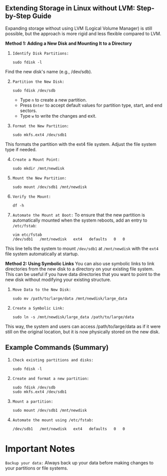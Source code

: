 ## Extending Storage in Linux without LVM: Step-by-Step Guide

Expanding storage without using LVM (Logical Volume Manager) is still possible, but the approach is more rigid and less flexible compared to LVM. 

**Method 1: Adding a New Disk and Mounting It to a Directory**
1. `Identify Disk Partitions:`
    ```
    sudo fdisk -l
   ```
Find the new disk's name (e.g., /dev/sdb).

2. `Partition the New Disk:`
    ```
    sudo fdisk /dev/sdb
   ```
    - Type `n` to create a new partition.
    - Press `Enter` to accept default values for partition type, start, and end sectors.
    - Type `w` to write the changes and exit.

3. `Format the New Partition:`
    ```
    sudo mkfs.ext4 /dev/sdb1
    ```
This formats the partition with the ext4 file system. Adjust the file system type if needed.

4. `Create a Mount Point:`
    ```
    sudo mkdir /mnt/newdisk
    ```
5. `Mount the New Partition:`
    ```
    sudo mount /dev/sdb1 /mnt/newdisk
    ```
6. `Verify the Mount:`
    ```
    df -h
    ```
7. `Automate the Mount at Boot:` To ensure that the new partition is automatically mounted when the system reboots, add an entry to `/etc/fstab`:
    ```
    vim etc/fstab
    /dev/sdb1   /mnt/newdisk   ext4   defaults   0   0
    ```
This line tells the system to mount `/dev/sdb1` at `/mnt/newdisk` with the `ext4` file system automatically at startup.

**Method 2: Using Symbolic Links**
You can also use symbolic links to link directories from the new disk to a directory on your existing file system. This can be useful if you have data directories that you want to point to the new disk without modifying your existing structure.

1. `Move Data to the New Disk:`
    ```
    sudo mv /path/to/large/data /mnt/newdisk/large_data
    ```
2. `Create a Symbolic Link:`
    ```
    sudo ln -s /mnt/newdisk/large_data /path/to/large/data
    ```
This way, the system and users can access /path/to/large/data as if it were still on the original location, but it is now physically stored on the new disk.

## Example Commands (Summary)
1. `Check existing partitions and disks:`
    ```
    sudo fdisk -l
    ```
2. `Create and format a new partition:`
    ```
    sudo fdisk /dev/sdb
    sudo mkfs.ext4 /dev/sdb1
    ```
3. `Mount a partition:`
    ```
    sudo mount /dev/sdb1 /mnt/newdisk
    ```
4. `Automate the mount using /etc/fstab:`
    ```
    /dev/sdb1   /mnt/newdisk   ext4   defaults   0   0
    ```
# Important Notes
`Backup your data:` Always back up your data before making changes to your partitions or file systems.